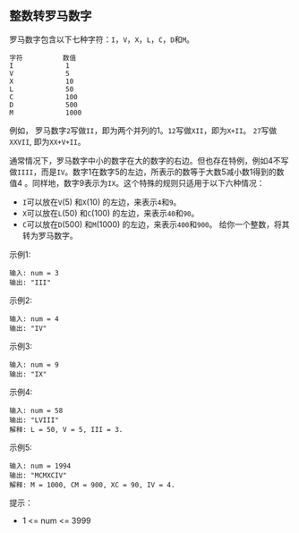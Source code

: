 ## 整数转罗马数字

罗马数字包含以下七种字符：`I`，`V`，`X`，`L`，`C`，`D`和`M`。

```
字符          数值
I             1
V             5
X             10
L             50
C             100
D             500
M             1000
```
例如， 罗马数字`2`写做`II`，即为两个并列的1。`12`写做`XII`，即为`X+II`。 `27`写做`XXVII`, 即为`XX+V+II`。

通常情况下，罗马数字中小的数字在大的数字的右边。但也存在特例，例如4不写做`IIII`，而是`IV`。数字1在数字5的左边，所表示的数等于大数5减小数1得到的数值4 。同样地，数字9表示为`IX`。这个特殊的规则只适用于以下六种情况：

* `I`可以放在`V`(5) 和`X`(10) 的左边，来表示`4`和`9`。
* `X`可以放在`L`(50) 和`C`(100) 的左边，来表示`40`和`90`。
* `C`可以放在`D`(500) 和`M`(1000) 的左边，来表示`400`和`900`。
给你一个整数，将其转为罗马数字。

示例1:
```
输入: num = 3
输出: "III"
```
示例2:
```
输入: num = 4
输出: "IV"
```
示例3:
```
输入: num = 9
输出: "IX"
```
示例4:
```
输入: num = 58
输出: "LVIII"
解释: L = 50, V = 5, III = 3.
```
示例5:
```
输入: num = 1994
输出: "MCMXCIV"
解释: M = 1000, CM = 900, XC = 90, IV = 4.
```

提示：

* 1 <= num <= 3999